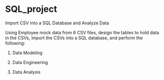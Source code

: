 # SQL_project
Import CSV into a SQL Database and Analyze Data

Using Employee mock data from 6 CSV files, design the tables to hold data in the CSVs, import the CSVs into a SQL database, and perform the following: 

1. Data Modeling

2. Data Engineering

3. Data Analysis
